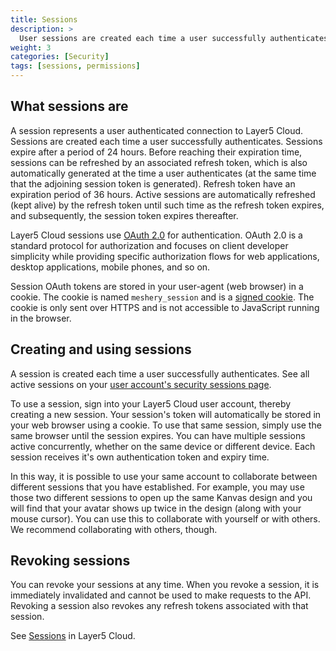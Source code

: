 ```yaml
---
title: Sessions
description: >
  User sessions are created each time a user successfully authenticates.
weight: 3
categories: [Security]
tags: [sessions, permissions]
---
```


## What sessions are

A session represents a user authenticated connection to Layer5 Cloud. Sessions are created each time a user successfully authenticates. Sessions expire after a period of 24 hours. Before reaching their expiration time, sessions can be refreshed by an associated refresh token, which is also automatically generated at the time a user authenticates (at the same time that the adjoining session token is generated). Refresh token have an expiration period of 36 hours. Active sessions are automatically refreshed (kept alive) by the refresh token until such time as the refresh token expires, and subsequently, the session token expires thereafter.

Layer5 Cloud sessions use [OAuth 2.0](https://oauth.net/2/) for authentication. OAuth 2.0 is a standard protocol for authorization and focuses on client developer simplicity while providing specific authorization flows for web applications, desktop applications, mobile phones, and so on.

Session OAuth tokens are stored in your user-agent (web browser) in a cookie. The cookie is named `meshery_session` and is a [signed cookie](https://expressjs.com/en/advanced/best-practice-security.html#use-signed-cookies). The cookie is only sent over HTTPS and is not accessible to JavaScript running in the browser.

## Creating and using sessions

A session is created each time a user successfully authenticates. See all active sessions on your [user account's security sessions page](https://meshery.layer5.io/security/sessions).

To use a session, sign into your Layer5 Cloud user account, thereby creating a new session. Your session's token will automatically be stored in your web browser using a cookie. To use that same session, simply use the same browser until the session expires. You can have multiple sessions active concurrently, whether on the same device or different device. Each session receives it's own authentication token and expiry time.

 In this way, it is possible to use your same account to collaborate between different sessions that you have established. For example, you may use those two different sessions to open up the same Kanvas design and you will find that your avatar shows up twice in the design (along with your mouse cursor). You can use this to collaborate with yourself or with others. We recommend collaborating with others, though.

## Revoking sessions

You can revoke your sessions at any time. When you revoke a session, it is immediately invalidated and cannot be used to make requests to the API. Revoking a session also revokes any refresh tokens associated with that session.

See [Sessions](https://meshery.layer5.io/security/sessions) in Layer5 Cloud.
